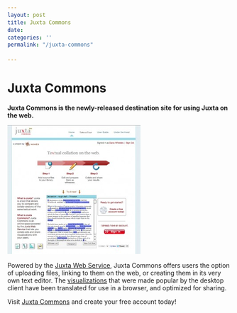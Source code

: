 ```yaml
---
layout: post
title: Juxta Commons
date: 
categories: ''
permalink: "/juxta-commons"

---
```

# Juxta Commons

**Juxta Commons is the newly-released destination site for using Juxta on the web.**

[![](/wp-content/uploads/2012/11/juxta_commons_home.11_2012-300x291.jpg "juxta_commons_home.11_2012")](http://www.juxtacommons.org/)

Powered by the [Juxta Web Service](https://github.com/performant-software/juxta-service/wiki), Juxta Commons offers users the option of uploading files, linking to them on the web, or creating them in its very own text editor. The [visualizations](http://juxtacommons.org/guide#visualizations) that were made popular by the desktop client have been translated for use in a browser, and optimized for sharing.

Visit [Juxta Commons](http://juxtacommons.org/) and create your free account today!